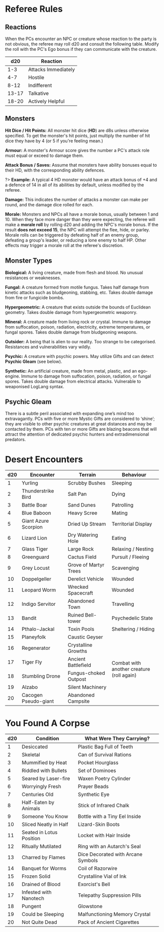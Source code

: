 # Referee Rules

## Reactions
When the PCs encounter an NPC or creature whose reaction to the party is not obvious, the referee may roll d20 and consult the following table. Modify the roll with the PC's Ego bonus if they can communicate with the creature.

|d20|Reaction|
|---|--------|
|1-3|Attacks Immediately|
|4-7|Hostile|
|8-12|Indifferent|
|13-17|Talkative|
|18-20|Actively Helpful|

## Monsters
**Hit Dice / Hit Points:** All monster hit dice (**HD**) are d8s unless otherwise specified. To get the monster's hit points, just multiply the number of hit dice they have by 4 (or 5 if you're feeling mean.)  

**Armour:** A monster's Armour score gives the number a PC's attack role must equal or exceed to damage them.  

**Attack Bonus / Saves:** Assume that monsters have ability bonuses equal to their HD, with the corresponding ability defences.

?> **Example:** A typical 4 HD monster would have an attack bonus of +4 and a defence of 14 in all of its abilities by default, unless modified by the referee.  

**Damage:** This indicates the number of attacks a monster can make per round, and the damage dice rolled for each.  

**Morale:** Monsters and NPCs all have a morale bonus, usually between 1 and 10. When they face more danger than they were expecting, the referee will make a **morale roll** by rolling d20 and adding the NPC's morale bonus. If the result **does not exceed 15**, the NPC will attempt the flee, hide, or parley. Morale rolls can be triggered by defeating half of an enemy group, defeating a group's leader, or reducing a lone enemy to half HP. Other effects may trigger a morale roll at the referee's discretion.

## Monster Types
**Biological:** A living creature, made from flesh and blood. No unusual resistances or weaknesses.

**Fungal:** A creature formed from motile fungus. Takes half damage from kinetic attacks such as bludgeoning, stabbing, etc. Takes double damage from fire or fungicide bombs.

**Hypergeometric:** A creature that exists outside the bounds of Euclidean geometry. Takes double damage from hypergeometric weaponry. 

**Mineral:** A creature made from living rock or crystal. Immune to damage from suffocation, poison, radiation, electricity, extreme temperatures, or fungal spores. Takes double damage from bludgeoning weapons.

**Outsider:** A being that is alien to our reality. Too strange to be categorised. Resistances and vulnerabilities vary wildly.


**Psychic:** A creature with psychic powers. May utilize Gifts and can detect **Psychic Gleam** (see below).

**Synthetic:** An artificial creature, made from metal, plastic, and an ego-engine. Immune to damage from suffocation, poison, radiation, or fungal spores. Takes double damage from electrical attacks. Vulnerable to weaponised LogLang syntax. 
 
## Psychic Gleam
There is a subtle peril associated with expanding one’s mind too extravagantly. PCs with five or more Mystic Gifts are considered to ‘shine’; they are visible to other psychic creatures at great distances and may be contacted by them. PCs with ten or more Gifts are blazing beacons that will attract the attention of dedicated psychic hunters and extradimensional predators.


# Desert Encounters
<table>
<thead><tr><th>d20</th><th>Encounter</th><th>Terrain</th><th>Behaviour</th></th></thead>
<tr><td>1</td><td>Yurling</td><td>Scrubby Bushes</td><td>Sleeping</td></tr>
<tr><td>2</td><td>Thunderstrike Bird</td><td>Salt Pan</td><td>Dying</td></tr>
<tr><td>3</td><td>Battle Boar</td><td>Sand Dunes</td><td>Patrolling</td></tr>
<tr><td>4</td><td>Blue Baboon</td><td>Heavy Scree</td><td>Mating</td></tr>
<tr><td>5</td><td>Giant Azure Scorpion</td><td>Dried Up Stream</td><td>Territorial Display</td></tr>
<tr><td>6</td><td>Lizard Lion</td><td>Dry Watering Hole</td><td>Eating</td></tr>
<tr><td>7</td><td>Glass Tiger</td><td>Large Rock</td><td>Relaxing / Nesting</td></tr>
<tr><td>8</td><td>Greenguard</td><td>Cactus Field</td><td>Pursuit / Fleeing</td></tr>
<tr><td>9</td><td>Grey Locust</td><td>Grove of Martyr Trees</td><td>Scavenging</td></tr>
<tr><td>10</td><td>Doppelgeller</td><td>Derelict Vehicle</td><td>Wounded</td></tr>
<tr><td>11</td><td>Leopard Worm</td><td>Wrecked Spacecraft</td><td>Wounded</td></tr>
<tr><td>12</td><td>Indigo Servitor</td><td>Abandoned Town</td><td>Travelling</td></tr>
<tr><td>13</td><td>Bandit</td><td>Ruined Bell-tower</td><td>Psychedelic State</td></tr>
<tr><td>14</td><td>Pthalo-Jackal</td><td>Toxin Pools</td><td>Sheltering / Hiding</td></tr>
<tr><td>15</td><td>Planeyfolk</td><td>Caustic Geyser</td><td rowspan="6">Combat with another creature<br />(roll again)</td></tr>
<tr><td>16</td><td>Regenerator</td><td>Crystalline Growths</td></tr>
<tr><td>17</td><td>Tiger Fly</td><td>Ancient Battlefield</td></tr>
<tr><td>18</td><td>Stumbling Drone</td><td>Fungus-choked Outpost</td></tr>
<tr><td>19</td><td>Alzabo</td><td>Silent Machinery</td></tr>
<tr><td>20</td><td>Cacogen Pseudo-giant</td><td>Abandoned Campsite</td></tr>
</table>

# You Found A Corpse
|d20|Condition|What Were They Carrying?|
|---|---------|------------------------|
|1|Desiccated|Plastic Bag Full of Teeth|
|2|Skeletal|Can of Survival Rations|
|3|Mummified by Heat|Pocket Hourglass|
|4|Riddled with Bullets|Set of Dominoes|
|5|Seared by Laser-fire|Waxen Poetry Cylinder|
|6|Worryingly Fresh|Prayer Beads|
|7|Centuries Old|Synthetic Eye|
|8|Half-Eaten by Animals|Stick of Infrared Chalk|
|9|Someone You Know|Bottle with a Tiny Eel Inside|
|10|Sliced Neatly in Half|Lizard-Skin Boots|
|11|Seated in Lotus Position|Locket with Hair Inside|
|12|Ritually Mutilated|Ring with an Autarch's Seal|
|13|Charred by Flames|Dice Decorated with Arcane Symbols|
|14|Banquet for Worms|Coil of Razorwire|
|15|Frozen Solid|Crystalline Vial of Ink|
|16|Drained of Blood|Exorcist's Bell|
|17|Infested with Nanotech|Telepathy Suppression Pills|
|18|Pungent|Glowstone|
|19|Could be Sleeping|Malfunctioning Memory Crystal|
|20|Not Quite Dead|Pack of Ancient Cigarettes|
